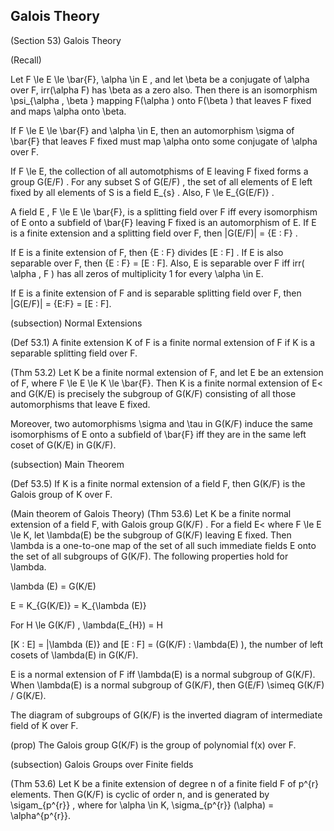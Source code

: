 Galois Theory
------

(Section 53) Galois Theory

(Recall) 

Let F \le E \le \bar{F}, \alpha \in E , and let \beta be a conjugate of \alpha over F, irr(\alpha F) has \beta as a zero also. Then there is an isomorphism \psi_{\alpha , \beta } mapping F(\alpha ) onto F(\beta ) that leaves F fixed and maps \alpha onto \beta.

If F \le E \le \bar{F} and \alpha \in E, then an automorphism \sigma of \bar{F} that leaves F fixed must map \alpha onto some conjugate of \alpha over F.

If F \le E, the collection of all automotphisms of E leaving F fixed forms a group G(E/F) . For any subset S of G(E/F) , the set of all elements of E left fixed by all elements of S is a field E_{s} . Also, F \le E_{G(E/F)} . 

A field E , F \le E \le \bar{F}, is a splitting field over F iff every isomorphism of E onto a subfield of \bar{F} leaving F fixed is an automorphism of E. If E is a finite extension and a splitting field over F, then |G(E/F)| = {E : F} .

If E is a finite extension of F, then {E : F} divides [E : F] . If E is also separable over F, then {E : F} = [E : F]. Also, E is separable over F iff irr( \alpha , F ) has all zeros of multiplicity 1 for every \alpha \in E.

If E is a finite extension of F and is separable splitting field over F, then |G(E/F)| = {E:F} = [E : F].

(subsection) Normal Extensions

(Def 53.1) A finite extension K of F is a finite normal extension of F if K is a separable splitting field over F.

(Thm 53.2) Let K be a finite normal extension of F, and let E be an extension of F, where F \le E \le K \le \bar{F}. Then K is a finite normal extension of E< and G(K/E) is precisely the subgroup of G(K/F) consisting of all those automorphisms that leave E fixed. 

Moreover, two automorphisms \sigma and \tau in G(K/F) induce the same isomorphisms of E onto a subfield of \bar{F} iff they are in the same left coset of G(K/E) in G(K/F).

(subsection) Main Theorem

(Def 53.5) If K is a finite normal extension of a field F, then G(K/F) is the Galois group of K over F.

(Main theorem of Galois Theory) (Thm 53.6) Let K be a finite normal extension of a field F, with Galois group G(K/F) . For a field E< where F \le E \le K, let \lambda(E) be the subgroup of G(K/F) leaving E fixed. Then \lambda is a one-to-one map of the set of all such immediate fields E onto the set of all subgroups of G(K/F). The following properties hold for \lambda.

\lambda (E) = G(K/E)

E = K_{G(K/E)} = K_{\lambda (E)}

For H \le G(K/F) , \lambda(E_{H}) = H

[K : E] = |\lambda (E)} and [E : F] = (G(K/F) : \lambda(E) ), the number of left cosets of \lambda(E) in G(K/F).

E is a normal extension of F iff \lambda(E) is a normal subgroup of G(K/F). When \lambda(E) is a normal subgroup of G(K/F), then G(E/F) \simeq G(K/F) / G(K/E).

The diagram of subgroups of G(K/F) is the inverted diagram of intermediate field of K over F.

(prop) The Galois group G(K/F) is the group of polynomial f(x) over F.

(subsection) Galois Groups over Finite fields

(Thm 53.6) Let K be a finite extension of degree n of a finite field F of p^{r} elements. Then G(K/F) is cyclic of order n, and is generated by \sigam_{p^{r}} , where for \alpha \in K, \sigma_{p^{r}} (\alpha) = \alpha^{p^{r}}.

